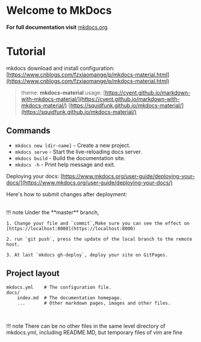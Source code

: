 # Welcome to MkDocs

**For full documentation visit** [mkdocs.org](https://www.mkdocs.org).
<br/>


# Tutorial
mkdocs download and install configuration: [https://www.cnblogs.com/fzxiaomange/p/mkdocs-material.html](https://www.cnblogs.com/fzxiaomange/p/mkdocs-material.html)

>theme: **mkdocs-material** usage: 
[https://cyent.github.io/markdown-with-mkdocs-material/](https://cyent.github.io/markdown-with-mkdocs-material/)
[https://squidfunk.github.io/mkdocs-material/](https://squidfunk.github.io/mkdocs-material/)

## Commands

* `mkdocs new [dir-name]` - Create a new project.
* `mkdocs serve` - Start the live-reloading docs server.
* `mkdocs build` - Build the documentation site.
* `mkdocs -h` - Print help message and exit.

Deploying your docs: [https://www.mkdocs.org/user-guide/deploying-your-docs/](https://www.mkdocs.org/user-guide/deploying-your-docs/)

Here's how to submit changes after deployment:

<br>
!!! note
    Under the **master** branch, 

    1. Change your file and `commit`,Make sure you can see the effect on [https://localhost:8000](https://localhost:8000)

    2. run `git push`, press the update of the local branch to the remote host.

    3. At last `mkdocs gh-deploy`, deploy your site on GitPages.



## Project layout

    mkdocs.yml    # The configuration file.
    docs/
        index.md  # The documentation homepage.
        ...       # Other markdown pages, images and other files.
<br/>

!!! note
    There can be no other files in the same level directory of mkdocs.yml, including README.MD, but temporary files of vim are fine

